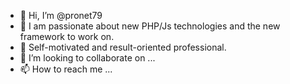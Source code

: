 - 👋 Hi, I’m @pronet79
- 👀 I am passionate about new PHP/Js technologies and the new framework to work on.  
- 🌱 Self-motivated and result-oriented professional.
- 💞️ I’m looking to collaborate on ...
- 📫 How to reach me ...

<!---
pronet79/pronet79 is a ✨ special ✨ repository because its `README.md` (this file) appears on your GitHub profile.
You can click the Preview link to take a look at your changes.
--->
